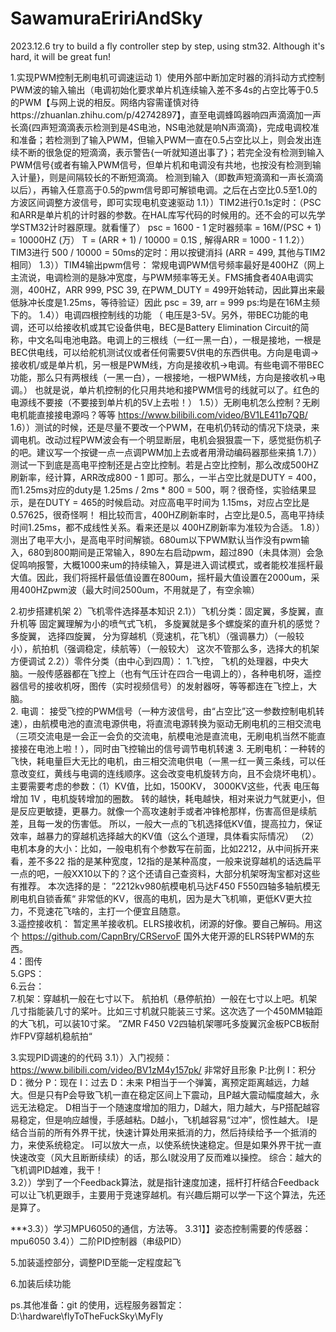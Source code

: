 # SawamuraEririAndSky

2023.12.6 try to build a fly controller step by step, using stm32. Although it's hard, it will be great fun!

1.实现PWM控制无刷电机可调速运动
    1）使用外部中断加定时器的消抖动方式控制PWM波的输入输出（电调初始化要求单片机连续输入差不多4s的占空比等于0.5的PWM【与网上说的相反。网络内容需谨慎对待https://zhuanlan.zhihu.com/p/42742897】，直至电调蜂鸣器响四声滴滴加一声长滴{四声短滴滴表示检测到是4S电池，NS电池就是响N声滴滴}，完成电调校准和准备；若检测到了输入PWM，但输入PWM一直在0.5占空比以上，则会发出连续不断的很急促的短滴滴，表示警告{一听就知道出事了}；若完全没有检测到输入PWM信号{或者有输入PWM信号，但单片机和电调没有共地，也按没有检测到输入计量}，则是间隔较长的不断短滴滴。
    检测到输入（即数声短滴滴和一声长滴滴以后），再输入任意高于0.5的pwm信号即可解锁电调。之后在占空比0.5至1.0的方波区间调整方波信号，即可实现电机变速驱动
    1.1））TIM2进行0.1s定时：（PSC和ARR是单片机的计时器的参数。在HAL库写代码的时候用的。还不会的可以先学学STM32计时器原理。就看懂了） psc = 1600 - 1 定时器频率 = 16M/(PSC + 1) = 10000HZ (万） T = (ARR + 1) / 10000 = 0.1S , 解得ARR = 1000 - 1
    1.2））TIM3进行 500 / 10000 = 50ms的定时：用以按键消抖 (ARR = 499, 其他与TIM2相同）
    1.3））TIM4输出pwm信号： 常规电调PWM信号频率最好是400HZ（网上主流说，电调检测的是脉冲宽度，与PWM频率等无关。FMS捕食者40A电调实测，400HZ，ARR 999, PSC 39, 在PWM_DUTY = 499开始转动，因此算出来最低脉冲长度是1.25ms，等待验证）因此 psc = 39, arr = 999  ps:均是在16M主频下的。
    1.4））电调四根控制线的功能  （ 电压是3-5V。另外，带BEC功能的电调，还可以给接收机或其它设备供电，BEC是Battery Elimination Circuit的简称，中文名叫电池电路。电调上的三根线（一红一黑一白），一根是接地，一根是BEC供电线，可以给舵机测试仪或者任何需要5V供电的东西供电。方向是电调->接收机/或是单片机，另一根是PWM线，方向是接收机->电调。有些电调不带BEC功能，那么只有两根线（一黑一白），一根接地，一根PWM线，方向是接收机->电调。）  也就是说，单片机控制的化只用共地和接PWM信号的线就可以了。红色的电源线不要接（不要接到单片机的5V上去啦！）
    1.5））无刷电机怎么控制？无刷电机能直接接电源吗？等等 https://www.bilibili.com/video/BV1LE411p7QB/
    1.6））测试的时候，还是尽量不要改一个PWM，在电机仍转动的情况下烧录，来调电机。改动过程PWM波会有一个明显断层，电机会狠狠震一下，感觉挺伤机子的吧。建议写一个按键一点一点调PWM加上去或者用滑动编码器那些来搞
    1.7））测试一下到底是高电平控制还是占空比控制。若是占空比控制，那么改成500HZ刷新率，经计算，ARR改成800 - 1 即可。那么，一半占空比就是DUTY = 400，而1.25ms对应的duty是 1.25ms / 2ms * 800 = 500，啊？很奇怪，实验结果显示，是在DUTY = 465的时候启动。对应高电平时间为 1.15ms，对应占空比是 0.57625，很奇怪啊！  相比较而言，400HZ刷新率时，占空比是0.5，高电平持续时间1.25ms，都不成线性关系。看来还是以 400HZ刷新率为准较为合适。
    1.8））测出了电平大小，是高电平时间解锁。680um以下PWM默认当作没有pwm输入，680到800期间是正常输入，890左右启动pwm，超过890（未具体测）会急促鸣响报警，大概1000来um的持续输入，算是进入调试模式，或者能校准摇杆最大值。因此，我们将摇杆最低值设置在800um，摇杆最大值设置在2000um，采用400HZpwm波（最大时间2500um，不用就是了，有空余嘛）

2.初步搭建机架
    2）飞机零件选择基本知识
    2.1））飞机分类：固定翼，多旋翼，直升机等     固定翼理解为小的喷气式飞机，  多旋翼就是多个螺旋桨的直升机的感觉？    多旋翼，  选择四旋翼，  分为穿越机（竞速机，花飞机）（强调暴力）（一般较小），航拍机（强调稳定，续航等）（一般较大）    这次不管那么多，选择大的机架方便调试
    2.2））零件分类（由中心到四周）：  1.飞控， 飞机的处理器，中央大脑。一般传感器都在飞控上（也有气压计在四合一电调上的），各种电机呀，遥控器信号的接收机呀，图传（实时视频信号）的发射器呀，等等都连在飞控上，大脑。    
        2. 电调： 接受飞控的PWM信号（一种方波信号，由“占空比”这一参数控制电机转速），由航模电池的直流电源供电，将直流电源转换为驱动无刷电机的三相交流电 （三项交流电是一会正一会负的交流电，航模电池是直流电，无刷电机当然不能直接接在电池上啦！），同时由飞控输出的信号调节电机转速     3. 无刷电机：一种转的飞快，耗电量巨大无比的电机，由三相交流电供电（一黑一红一黄三条线，可以任意改变红，黄线与电调的连线顺序。这会改变电机旋转方向，且不会烧坏电机）。  主要需要考虑的参数：（1）KV值，比如，1500KV，  3000KV这些，代表  电压每增加  1V  ，电机旋转增加的圈数。   转的越快，耗电越快，相对来说力气就更小，但是反应更敏捷，更暴力。就像一个高攻速射手或者冲锋枪那样，伤害高但是续航差，且每一发的伤害低。    所以，一般大一点的飞机选择低KV值，提高拉力，保证效率，越暴力的穿越机选择越大的KV值（这么个道理，具体看实际情况）   （2）电机本身的大小：比如，一般电机有个参数写在前面，比如2212，从中间拆开来看，差不多22 指的是某种宽度，12指的是某种高度，一般来说穿越机的话选扁平一点的吧，一般XX10以下的？这个还请自己查资料，大部分机架呀淘宝都对这些有推荐。     本次选择的是： ”2212kv980航模电机马达F450 F550四轴多轴航模无刷电机自锁香蕉“         非常低的KV，很高的电机，因为是大飞机嘛，更低KV更大拉力，不竞速花飞啥的，主打一个便宜且随意。       
         3.遥控接收机：    暂定黑羊接收机。ELRS接收机，闭源的好像。要自己解码。用这个  https://github.com/CapnBry/CRServoF  国外大佬开源的ELRS转PWM的东西。            
        4：图传         
        5.GPS：         
        6.云台：       
        7.机架：穿越机一般在七寸以下。  航拍机（悬停航拍）一般在七寸以上吧。机架几寸指能装几寸的桨叶。比如三寸机就只能装三寸桨。这次选了一个450MM轴距的大飞机，可以装10寸桨。  ”ZMR F450 V2四轴机架哪吒多旋翼沉金板PCB板耐炸FPV穿越机稳航拍“

3.实现PID调速的的代码
    3.1））入门视频：https://www.bilibili.com/video/BV1zM4y157pk/  非常好且形象    P:比例 I：积分 D：微分   P：现在  I：过去  D：未来       P相当于一个弹簧，离预定距离越远，力越大。但是只有P会导致飞机一直在稳定区间上下震动，且P越大震动幅度越大，永远无法稳定。    D相当于一个随速度增加的阻力，D越大，阻力越大，与P搭配越容易稳定，但是响应越慢，手感越粘。D越小，飞机越容易“过冲”，惯性越大。 I是结合当前的所有外界干扰，快速计算处用来抵消的力，然后持续给予一个抵消的力，来使系统稳定。 I可以放大一点，以使系统快速稳定。但是如果外界干扰一直快速改变（风大且断断续续）的话，那么I就没用了反而难以操控。      综合：越大的飞机调PID越难，我干！  
    3.2））学到了一个Feedback算法，就是指针速度加速，摇杆打杆结合Feedback可以让飞机更跟手，主要用于竞速穿越机。有兴趣后期可以学一下这个算法，先还是算了。

***3.3））学习MPU6050的通信，方法等。
    3.31】】姿态控制需要的传感器： mpu6050
    3.4））二阶PID控制器（串级PID）



5.加装遥控部分，调整PID至能一定程度起飞    

6.加装后续功能

ps.其他准备：git 的使用，远程服务器暂定：D:\hardware\flyToTheFuckSky\MyFly
